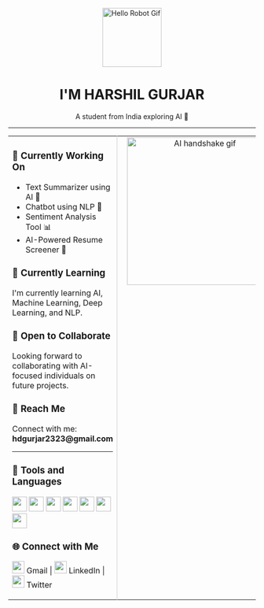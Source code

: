 <p align="center">
  <img src="https://media.tenor.com/y1MJ6t60TNgAAAAM/robot-hello.gif" width="120" alt="Hello Robot Gif" />
</p>

<h1 align="center">I'M HARSHIL GURJAR</h1>
<p align="center">A student from India exploring AI 🤖</p>

<hr />

<table>
  <tr>
    <td width="60%" valign="top">

<h3>🔧 Currently Working On</h3>
<ul>
  <li>Text Summarizer using AI 📝</li>
  <li>Chatbot using NLP 💬</li>
  <li>Sentiment Analysis Tool 📊</li>
  <li>AI-Powered Resume Screener 📄</li>
</ul>

<h3>📘 Currently Learning</h3>
<p>I'm currently learning AI, Machine Learning, Deep Learning, and NLP.</p>

<h3>🤝 Open to Collaborate</h3>
<p>Looking forward to collaborating with AI-focused individuals on future projects.</p>

<h3>📩 Reach Me</h3>
<p>Connect with me: <strong>hdgurjar2323@gmail.com</strong></p>

<hr />

<h3>🧰 Tools and Languages</h3>

<p>
  <img src="https://cdn.jsdelivr.net/gh/devicons/devicon/icons/c/c-original.svg" width="30" />
  <img src="https://cdn.jsdelivr.net/gh/devicons/devicon/icons/cplusplus/cplusplus-original.svg" width="30" />
  <img src="https://cdn.jsdelivr.net/gh/devicons/devicon/icons/java/java-original.svg" width="30" />
  <img src="https://cdn.jsdelivr.net/gh/devicons/devicon/icons/python/python-original.svg" width="30" />
  <img src="https://cdn.jsdelivr.net/gh/devicons/devicon/icons/mysql/mysql-original.svg" width="30" />
  <img src="https://cdn.jsdelivr.net/gh/devicons/devicon/icons/tensorflow/tensorflow-original.svg" width="30" />
  <img src="https://cdn.jsdelivr.net/gh/devicons/devicon/icons/pytorch/pytorch-original.svg" width="30" />
</p>

<h3>🌐 Connect with Me</h3>
<p>
  <img src="https://cdn-icons-png.flaticon.com/512/733/733635.png" width="25" /> Gmail |
  <img src="https://cdn-icons-png.flaticon.com/512/145/145807.png" width="25" /> LinkedIn |
  <img src="https://cdn-icons-png.flaticon.com/512/733/733579.png" width="25" /> Twitter
</p>

</td>
<td width="40%" valign="top" align="center" style="padding-left: 20px; border-left: 1px solid #ccc;">
  <img src="https://compote.slate.com/images/5123743f-a73d-4a62-84ab-b17ab3fe0845.gif" width="300" alt="AI handshake gif"/>
</td>
  </tr>
</table>
